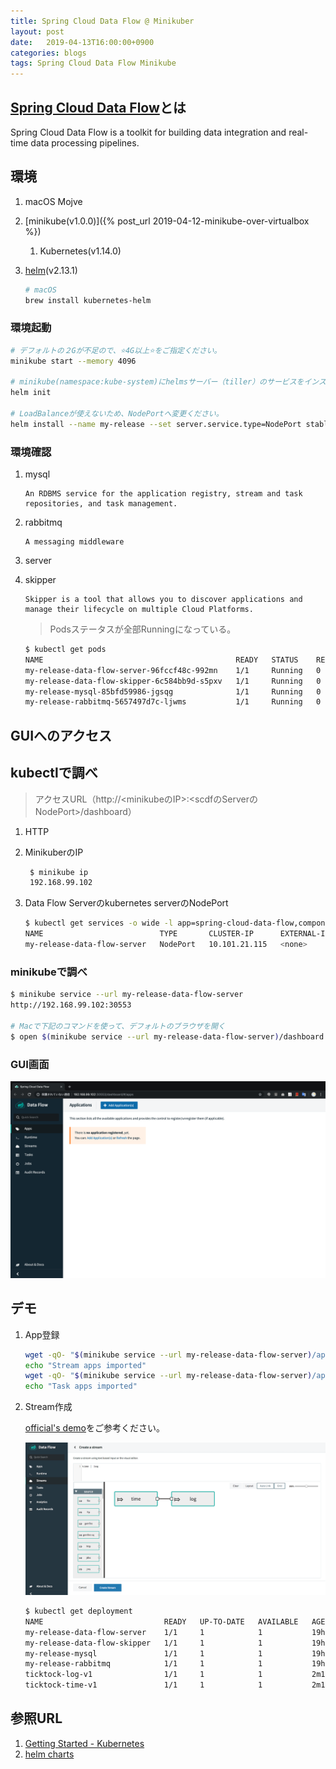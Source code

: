 ```yaml
---
title: Spring Cloud Data Flow @ Minikuber
layout: post
date:   2019-04-13T16:00:00+0900
categories: blogs
tags: Spring Cloud Data Flow Minikube
---
```


## [Spring Cloud Data Flow](https://cloud.spring.io/spring-cloud-dataflow/)とは

Spring Cloud Data Flow is a toolkit for building data integration and real-time data processing pipelines.

## 環境

1. macOS Mojve
2. [minikube(v1.0.0)]({% post_url 2019-04-12-minikube-over-virtualbox %})
   1. Kubernetes(v1.14.0)
3. [helm](https://helm.sh/)(v2.13.1)

    ```bash
    # macOS
    brew install kubernetes-helm
    ```

### 環境起動

```bash
# デフォルトの２Gが不足ので、⭐️4G以上⭐️をご指定ください。
minikube start --memory 4096

# minikube(namespace:kube-system)にhelmsサーバー（tiller）のサービスをインストール
helm init

# LoadBalanceが使えないため、NodePortへ変更ください。
helm install --name my-release --set server.service.type=NodePort stable/spring-cloud-data-flow
```

### 環境確認

1. mysql

    ```text
    An RDBMS service for the application registry, stream and task repositories, and task management.
    ```

2. rabbitmq

    ```text
    A messaging middleware
    ```

3. server
4. skipper

    ```text
    Skipper is a tool that allows you to discover applications and manage their lifecycle on multiple Cloud Platforms.
    ```

    > Podsステータスが全部Runningになっている。

    ```bash
    $ kubectl get pods
    NAME                                           READY   STATUS    RESTARTS   AGE
    my-release-data-flow-server-96fccf48c-992mn    1/1     Running   0          105m
    my-release-data-flow-skipper-6c584bb9d-s5pxv   1/1     Running   0          105m
    my-release-mysql-85bfd59986-jgsqg              1/1     Running   0          105m
    my-release-rabbitmq-5657497d7c-ljwms           1/1     Running   0          105m
    ```

## GUIへのアクセス

## kubectlで調べ

> アクセスURL（http://<minikubeのIP>:<scdfのServerのNodePort>/dashboard）

1. HTTP
2. MinikuberのIP

   ```bash
    $ minikube ip
    192.168.99.102
    ```

3. Data Flow Serverのkubernetes serverのNodePort

    ```bash
    $ kubectl get services -o wide -l app=spring-cloud-data-flow,component=server
    NAME                          TYPE       CLUSTER-IP      EXTERNAL-IP   PORT(S)        AGE   SELECTOR
    my-release-data-flow-server   NodePort   10.101.21.115   <none>        80:30553/TCP   29m   app=spring-cloud-data-flow,component=server,release=my-release
    ```

### minikubeで調べ

```bash
$ minikube service --url my-release-data-flow-server
http://192.168.99.102:30553

# Macで下記のコマンドを使って、デフォルトのブラウザを開く
$ open $(minikube service --url my-release-data-flow-server)/dashboard
```

### GUI画面

![Spring Cloud Data Flow GUI](/assets/imgs/blogs/2019-04-13/spring-cloud-data-flow-gui.png)

## デモ

1. App登録

    ```bash
    wget -qO- "$(minikube service --url my-release-data-flow-server)/apps" --post-data="uri=http://bit.ly/Einstein-GA-stream-applications-rabbit-docker&force=true";
    echo "Stream apps imported"
    wget -qO- "$(minikube service --url my-release-data-flow-server)/apps" --post-data="uri=http://bit.ly/Dearborn-SR1-task-applications-docker&force=true";
    echo "Task apps imported"
    ```

2. Stream作成

    [official's demo](https://cloud.spring.io/spring-cloud-dataflow/)をご参考ください。

    ![create ticktock stream](/assets/imgs/blogs/2019-04-13/create-ticktock-stream.png)

    ```bash
    $ kubectl get deployment
    NAME                           READY   UP-TO-DATE   AVAILABLE   AGE
    my-release-data-flow-server    1/1     1            1           19h
    my-release-data-flow-skipper   1/1     1            1           19h
    my-release-mysql               1/1     1            1           19h
    my-release-rabbitmq            1/1     1            1           19h
    ticktock-log-v1                1/1     1            1           2m17s
    ticktock-time-v1               1/1     1            1           2m17s
    ```

## 参照URL

1. [Getting Started - Kubernetes](http://docs.spring.io/spring-cloud-dataflow/docs/2.0.2.RELEASE/reference/htmlsingle/#getting-started-kubernetes)
2. [helm charts](https://github.com/helm/charts/tree/master/incubator/spring-cloud-data-flow)
